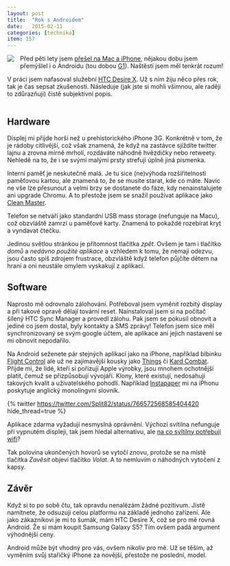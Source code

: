```yaml
---
layout: post
title:  "Rok s Androidem"
date:   2015-02-11
categories: [technika]
item: 157
---
```

<div style="float: left; margin: 0 1em 1em 0; text-align: center;"><a href="http://commons.wikimedia.org/wiki/File:Android_robot.svg"><img src="http://upload.wikimedia.org/wikipedia/commons/thumb/d/d7/Android_robot.svg/150px-Android_robot.svg.png" /></a></div>Před pěti lety jsem <a href="http://blog.zvestov.cz/item/91">přešel na Mac a iPhone</a>, nějakou dobu jsem přemýšlel i o Androidu (tou dobou <a href="http://en.wikipedia.org/wiki/HTC_Dream">G1</a>). Naštěstí jsem měl tenkrát rozum!

V práci jsem nafasoval služební <a href="http://www.mobilmania.cz/katalog-mobilu/htc-desire-x/sc-63-ci-43981-c-1/default.aspx">HTC Desire X</a>. Už s ním žiju něco přes rok, tak je čas sepsat zkušenosti. Následuje (jak jste si mohli všimnou, ale raději to zdůrazňuji) čistě subjektivní popis.
<div style="clear: both"></div>
<!--more-->

Hardware
------

Displej mi přijde horší než u prehistorického iPhone 3G. Konkrétně v tom, že je rádoby citlivější, což však znamená, že když na zastávce sjíždíte twitter lajnu a zrovna mírně mrholí, rozdáváte náhodně hvězdičky nebo retweety. Nehledě na to, že i se svými malými prsty strefuji úplně jiná písmenka.

Interní paměť je neskutečně malá. Je tu sice (ne)výhoda rozšiřitelnosti paměťovou kartou, ale znamená to, že se musíte starat, kde co máte. Navíc ne vše lze přesunout a velmi brzy se dostanete do fáze, kdy nenainstalujete ani upgrade Chromu. A to přestože jsem se snažil používat aplikace jako <a href="https://play.google.com/store/apps/details?id=com.cleanmaster.mguard&hl=en">Clean Master</a>.

Telefon se netváří jako standardní USB mass storage (nefunguje na Macu), což obzvláště zamrzí u paměťové karty. Znamená to pokaždé rozebírat kryt a vyndavat čtečku.

Jedinou světlou stránkou je přítomnost tlačítka <i>zpět</i>. Ovšem je tam i tlačítko <i>domů</i> a <i>nedávno použité aplikace</i> a vzhledem k tomu, že nemají odezvu, jsou často spíš zdrojem frustrace, obzvláště když telefon půjčíte dětem na hraní a oni neustále omylem vyskakují z aplikací.

Software
------

Naprosto mě odrovnalo zálohování. Potřeboval jsem vyměnit rozbitý display a při takové opravě dělají tovární reset. Nainstaloval jsem si na počítač šílený HTC Sync Manager a provedl zálohu. Pak jsem se pokusil obnovit a jediné co jsem dostal, byly kontakty a SMS zprávy! Telefon jsem sice měl synchronizovaný se svým google účtem, ale aplikace ani jejich nastavení se mi obnovit nepodařilo.

Na Android seženete pár stejných aplikací jako na iPhone, například blbinku <a href="https://play.google.com/store/apps/details?id=com.namcowireless.flightcontrol&hl=en">Flight Control</a> ale už ne zajímavější kousky jako <a href="https://itunes.apple.com/us/app/things/id284971781?mt=8">Things</a> či <a href="https://itunes.apple.com/ca/app/kard-combat/id421061883?mt=8">Kard Combat</a>. Přijde mi, že lidé, kteří si pořizují Apple výrobky, jsou mnohem ochotnější platit, čemuž se přizpůsobují vývojáři. Klony, které existují, nedosahují takových kvalit a uživatelského pohodlí. Například <a href="https://play.google.com/store/apps/details?id=com.instapaper.android">Instapaper</a> mi na iPhonu poskytuje anglický monolingvní slovník.

{% twitter https://twitter.com/Split82/status/766572568585404420 hide_thread=true %}

Aplikace zdarma vyžadují nesmyslná oprávnění. Výchozí svítilna nefunguje při vypnutém displeji, tak jsem hledal alternativu, ale <a href="http://www.lupa.cz/clanky/svitilnove-aplikace-pro-android-ve-velkem-smiruji-uzivatele/">na co svítilny potřebují wifi</a>? 

Tak polovina ukončených hovorů se vytočí znovu, protože se na místě tlačítka <i>Zavěsit</i> objeví tlačítko <i>Volat</i>. A to nemluvím o náhodných vytočení z kapsy.

Závěr
------

Když si to po sobě čtu, tak opravdu nenalézám žádné pozitivum. Jistě namítnete, že odsuzuji celou platformu na základě jednoho zařízení. Ale jako zákazníkovi je mi to šumák, mám HTC Desire X, což se pro mě rovná Android. Že si mám koupit Samsung Galaxy S5? Tím ovšem padá argument výhodnější ceny.

Android může být vhodný pro vás, ovšem nikoliv pro mě. Už se těším, až vyměním svůj stařičký iPhone za novější, přestože ne poslední, model. 